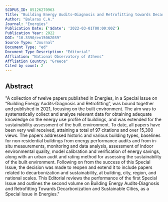 ```yaml
---
SCOPUS_ID: 85126270963
Title: "Building Energy Audits—Diagnosis and Retrofitting towards Decarbonization and Sustainable Cities"
Author: "Balaras C.A."
Journal: "Energies"
Publication Date: {'$date': '2022-03-01T00:00:00Z'}
Publication Year: 2022
DOI: "10.3390/en15062039"
Source Type: "Journal"
Document Type: "ed"
Document Type Description: "Editorial"
Affliation: "National Observatory of Athens"
Affliation Country: "Greece"
Cited by count: 2
---
```


## Abstract
"A collection of twelve papers published in Energies, in a Special Issue on “Building Energy Audits‐Diagnosis and Retrofitting”, was bound together and published in 2021, focusing on the built environment. The aim was to systematically collect and analyze relevant data for obtaining adequate knowledge on the energy use profile of buildings, and was extended for the sustainability assessment of the built environment. To date, all papers have been very well received, attaining a total of 97 citations and over 15,300 views. The papers addressed historic and various building types, baselines for non‐residential buildings from energy performance audits and from in‐situ measurements, monitoring and data analysis, assessment of indoor environmental quality, model calibration and verification of energy savings, along with an urban audit and rating method for assessing the sustainability of the built environment. Following on from the success of this Special Issue, the decision was made to reopen and extend it to include papers related to decarbonization and sustainability, at building, city, region, and national scales. This Editorial reviews the performance of the first Special Issue and outlines the second volume on Building Energy Audits‐Diagnosis and Retrofitting Towards Decarbonization and Sustainable Cities, as a Special Issue in Energies."
